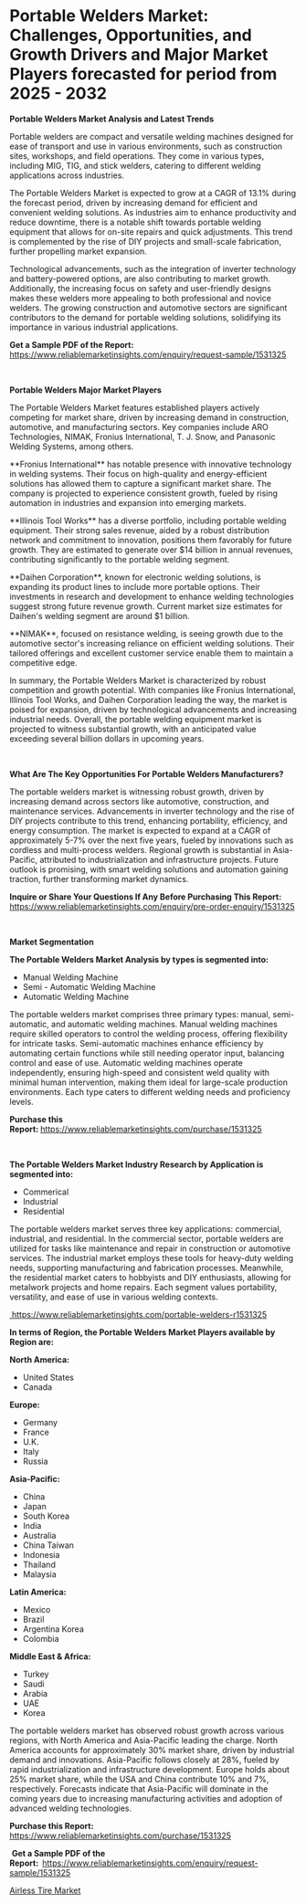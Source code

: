 <p><h1>Portable Welders Market: Challenges, Opportunities, and Growth Drivers and Major Market Players forecasted for period from 2025 - 2032</h1></p><p><strong>Portable Welders Market Analysis and Latest Trends</strong></p>
<p><p>Portable welders are compact and versatile welding machines designed for ease of transport and use in various environments, such as construction sites, workshops, and field operations. They come in various types, including MIG, TIG, and stick welders, catering to different welding applications across industries. </p><p>The Portable Welders Market is expected to grow at a CAGR of 13.1% during the forecast period, driven by increasing demand for efficient and convenient welding solutions. As industries aim to enhance productivity and reduce downtime, there is a notable shift towards portable welding equipment that allows for on-site repairs and quick adjustments. This trend is complemented by the rise of DIY projects and small-scale fabrication, further propelling market expansion.</p><p>Technological advancements, such as the integration of inverter technology and battery-powered options, are also contributing to market growth. Additionally, the increasing focus on safety and user-friendly designs makes these welders more appealing to both professional and novice welders. The growing construction and automotive sectors are significant contributors to the demand for portable welding solutions, solidifying its importance in various industrial applications.</p></p>
<p><strong>Get a Sample PDF of the Report:&nbsp;</strong> <a href="https://www.reliablemarketinsights.com/enquiry/request-sample/1531325?utm_campaign=3138&utm_medium=2&utm_source=Github&utm_content=ia&utm_term=05032025&utm_id=portable-welders">https://www.reliablemarketinsights.com/enquiry/request-sample/1531325</a></p>
<p>&nbsp;</p>
<p><strong>Portable Welders Major Market Players</strong></p>
<p><p>The Portable Welders Market features established players actively competing for market share, driven by increasing demand in construction, automotive, and manufacturing sectors. Key companies include ARO Technologies, NIMAK, Fronius International, T. J. Snow, and Panasonic Welding Systems, among others.</p><p>**Fronius International** has notable presence with innovative technology in welding systems. Their focus on high-quality and energy-efficient solutions has allowed them to capture a significant market share. The company is projected to experience consistent growth, fueled by rising automation in industries and expansion into emerging markets.</p><p>**Illinois Tool Works** has a diverse portfolio, including portable welding equipment. Their strong sales revenue, aided by a robust distribution network and commitment to innovation, positions them favorably for future growth. They are estimated to generate over $14 billion in annual revenues, contributing significantly to the portable welding segment.</p><p>**Daihen Corporation**, known for electronic welding solutions, is expanding its product lines to include more portable options. Their investments in research and development to enhance welding technologies suggest strong future revenue growth. Current market size estimates for Daihen's welding segment are around $1 billion.</p><p>**NIMAK**, focused on resistance welding, is seeing growth due to the automotive sector's increasing reliance on efficient welding solutions. Their tailored offerings and excellent customer service enable them to maintain a competitive edge.</p><p>In summary, the Portable Welders Market is characterized by robust competition and growth potential. With companies like Fronius International, Illinois Tool Works, and Daihen Corporation leading the way, the market is poised for expansion, driven by technological advancements and increasing industrial needs. Overall, the portable welding equipment market is projected to witness substantial growth, with an anticipated value exceeding several billion dollars in upcoming years.</p></p>
<p>&nbsp;</p>
<p><strong>What Are The Key Opportunities For Portable Welders Manufacturers?</strong></p>
<p><p>The portable welders market is witnessing robust growth, driven by increasing demand across sectors like automotive, construction, and maintenance services. Advancements in inverter technology and the rise of DIY projects contribute to this trend, enhancing portability, efficiency, and energy consumption. The market is expected to expand at a CAGR of approximately 5-7% over the next five years, fueled by innovations such as cordless and multi-process welders. Regional growth is substantial in Asia-Pacific, attributed to industrialization and infrastructure projects. Future outlook is promising, with smart welding solutions and automation gaining traction, further transforming market dynamics.</p></p>
<p><strong>Inquire or Share Your Questions If Any Before Purchasing This Report:</strong> <a href="https://www.reliablemarketinsights.com/enquiry/pre-order-enquiry/1531325?utm_campaign=3138&utm_medium=2&utm_source=Github&utm_content=ia&utm_term=05032025&utm_id=portable-welders">https://www.reliablemarketinsights.com/enquiry/pre-order-enquiry/1531325</a></p>
<p>&nbsp;</p>
<p><strong>Market Segmentation</strong></p>
<p><strong>The Portable Welders Market Analysis by types is segmented into:</strong></p>
<p><ul><li>Manual Welding Machine</li><li>Semi - Automatic Welding Machine</li><li>Automatic Welding Machine</li></ul></p>
<p><p>The portable welders market comprises three primary types: manual, semi-automatic, and automatic welding machines. Manual welding machines require skilled operators to control the welding process, offering flexibility for intricate tasks. Semi-automatic machines enhance efficiency by automating certain functions while still needing operator input, balancing control and ease of use. Automatic welding machines operate independently, ensuring high-speed and consistent weld quality with minimal human intervention, making them ideal for large-scale production environments. Each type caters to different welding needs and proficiency levels.</p></p>
<p><strong>Purchase this Report:&nbsp;</strong><a href="https://www.reliablemarketinsights.com/purchase/1531325?utm_campaign=3138&utm_medium=2&utm_source=Github&utm_content=ia&utm_term=05032025&utm_id=portable-welders">https://www.reliablemarketinsights.com/purchase/1531325</a></p>
<p>&nbsp;</p>
<p><strong>The Portable Welders Market Industry Research by Application is segmented into:</strong></p>
<p><ul><li>Commerical</li><li>Industrial</li><li>Residential</li></ul></p>
<p><p>The portable welders market serves three key applications: commercial, industrial, and residential. In the commercial sector, portable welders are utilized for tasks like maintenance and repair in construction or automotive services. The industrial market employs these tools for heavy-duty welding needs, supporting manufacturing and fabrication processes. Meanwhile, the residential market caters to hobbyists and DIY enthusiasts, allowing for metalwork projects and home repairs. Each segment values portability, versatility, and ease of use in various welding contexts.</p></p>
<p><a href="https://www.reliablemarketinsights.com/portable-welders-r1531325?utm_campaign=3138&utm_medium=2&utm_source=Github&utm_content=ia&utm_term=05032025&utm_id=portable-welders">&nbsp;https://www.reliablemarketinsights.com/portable-welders-r1531325</a></p>
<p><strong>In terms of Region, the Portable Welders Market Players available by Region are:</strong></p>
<p>
    <p> <strong> North America: </strong>
        <ul>
            <li>United States</li>
            <li>Canada</li>
        </ul>
        </p> 
    <p> <strong> Europe: </strong>
        <ul>
            <li>Germany</li>
            <li>France</li>
            <li>U.K.</li>
            <li>Italy</li>
            <li>Russia</li>
        </ul>
        </p> 
    <p> <strong> Asia-Pacific: </strong>
        <ul>
            <li>China</li>
            <li>Japan</li>
            <li>South Korea</li>
            <li>India</li>
            <li>Australia</li>
            <li>China Taiwan</li>
            <li>Indonesia</li>
            <li>Thailand</li>
            <li>Malaysia</li>
        </ul>
        </p> 
    <p> <strong> Latin America: </strong>
        <ul>
            <li>Mexico</li>
            <li>Brazil</li>
            <li>Argentina Korea</li>
            <li>Colombia</li>
        </ul>
        </p> 
    <p> <strong> Middle East & Africa: </strong>
        <ul>
            <li>Turkey</li>
            <li>Saudi</li>
            <li>Arabia</li>
            <li>UAE</li>
            <li>Korea</li>
        </ul>
    </p>
    </p>
<p><p>The portable welders market has observed robust growth across various regions, with North America and Asia-Pacific leading the charge. North America accounts for approximately 30% market share, driven by industrial demand and innovations. Asia-Pacific follows closely at 28%, fueled by rapid industrialization and infrastructure development. Europe holds about 25% market share, while the USA and China contribute 10% and 7%, respectively. Forecasts indicate that Asia-Pacific will dominate in the coming years due to increasing manufacturing activities and adoption of advanced welding technologies.</p></p>
<p><strong>Purchase this Report: </strong><a href="https://www.reliablemarketinsights.com/purchase/1531325?utm_campaign=3138&utm_medium=2&utm_source=Github&utm_content=ia&utm_term=05032025&utm_id=portable-welders">https://www.reliablemarketinsights.com/purchase/1531325</a></p>
<p>&nbsp;<strong>Get a Sample PDF of the Report:&nbsp;&nbsp;</strong><a href="https://www.reliablemarketinsights.com/enquiry/request-sample/1531325?utm_campaign=3138&utm_medium=2&utm_source=Github&utm_content=ia&utm_term=05032025&utm_id=portable-welders">https://www.reliablemarketinsights.com/enquiry/request-sample/1531325</a></p>
<p><strong></strong></p>
<p><p><a href="https://github.com/momossidram/Market-Research-Report-List-1/blob/main/airless-tire-market.md?utm_campaign=3138&utm_medium=2&utm_source=Github&utm_content=ia&utm_term=05032025&utm_id=portable-welders">Airless Tire Market</a></p></p>